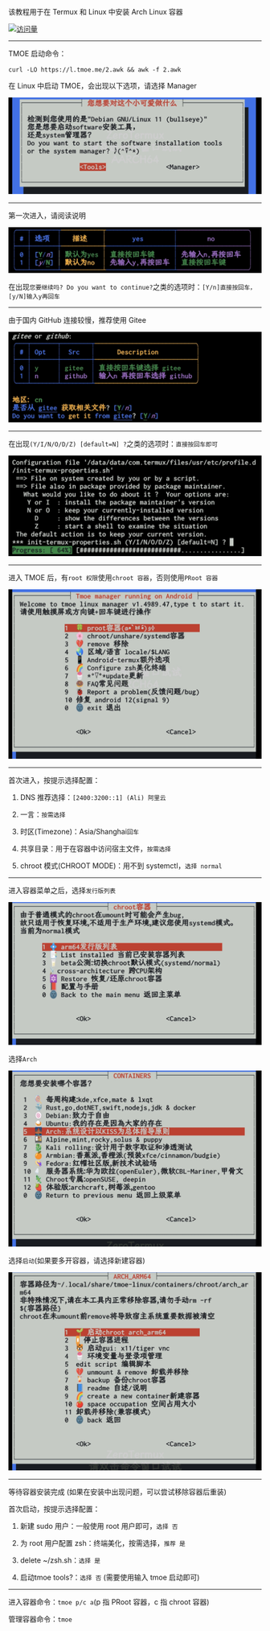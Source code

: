 该教程用于在 Termux 和 Linux 中安装 Arch Linux 容器

[![访问量](https://profile-counter.glitch.me/TimeRainStarSky-TMOE/count.svg)](https://gitee.com/mo2/linux)
***
TMOE 启动命令：
```
curl -LO https://l.tmoe.me/2.awk && awk -f 2.awk
```
在 Linux 中启动 TMOE，会出现以下选项，请选择 Manager

![1.jpg](TMOE/1.jpg)
***
第一次进入，请阅读说明

![2](TMOE/2.jpg)

在出现`您要继续吗? Do you want to continue?`之类的选项时：`[Y/n]直接按回车，[y/N]输入y再回车`
***
由于国内 GitHub 连接较慢，推荐使用 Gitee

![3](TMOE/3.jpg)
***
在出现`(Y/I/N/O/D/Z) [default=N] ?`之类的选项时：`直接按回车即可`

![4](TMOE/4.jpg)
***
进入 TMOE 后，有`root 权限`使用`chroot 容器`，否则使用`PRoot 容器`

![5](TMOE/5.jpg)
***
首次进入，按提示选择配置：

1. DNS 推荐选择：`[2400:3200::1] (Ali) 阿里云`

2. 一言：`按需选择`

3. 时区(Timezone)：Asia/Shanghai`回车`

4. 共享目录：用于在容器中访问宿主文件，`按需选择`

5. chroot 模式(CHROOT MODE)：用不到 systemctl，`选择 normal`
***
进入容器菜单之后，选择`发行版列表`

![6](TMOE/6.jpg)

选择`Arch`

![7](TMOE/7.jpg)

选择`启动`(如果要多开容器，请选择新建容器)

![8](TMOE/8.jpg)
***
等待容器安装完成 (如果在安装中出现问题，可以尝试移除容器后重装)

首次启动，按提示选择配置：

1. 新建 sudo 用户：一般使用 root 用户即可，`选择 否`

2. 为 root 用户配置 zsh：终端美化，按需选择，`推荐 是`

3. delete ~/zsh.sh：`选择 是`

4. 启动tmoe tools?：`选择 否` (需要使用输入 tmoe 启动即可)
***
进入容器命令：`tmoe p/c a`(p 指 PRoot 容器，c 指 chroot 容器)

管理容器命令：`tmoe`